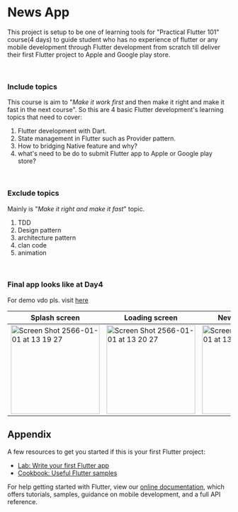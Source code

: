 # News App


This project is setup to be one of learning tools for "Practical Flutter 101" course(4 days) to guide student who has no experience of flutter or any mobile development through Flutter development from scratch till deliver their first Flutter project to Apple and Google play store.

<br />

### Include topics
This course is aim to "*Make it work first* and then make it right and make it fast in the next course". So this are 4 basic Flutter development's learning topics that need to cover:

1. Flutter development with Dart.
2. State management in Flutter such as Provider pattern.
2. How to bridging Native feature and why?
3. what's need to be do to submit Flutter app to Apple or Google play store?
<br />

### Exclude topics
Mainly is "*Make it right and make it fast*" topic.
1. TDD
2. Design pattern
3. architecture pattern
4. clan code
5. animation
<br />

### Final app looks like at Day4

For demo vdo pls. visit [here](https://drive.google.com/file/d/1AgZ0jCGY3fUM9RrFKPDrZehn3_ovM3Re/view?usp=sharing) 

| Splash screen | Loading screen | News list screen | New Detail screen | Add news screen |
| ----------- | ----------- | ----------- | ----------- | ----------- |
| <img width="200" alt="Screen Shot 2566-01-01 at 13 19 27" src="https://user-images.githubusercontent.com/17498546/210162677-f46dacfc-694b-464d-ae07-d6fc0cc287b7.png"> | <img width="200" alt="Screen Shot 2566-01-01 at 13 20 27" src="https://user-images.githubusercontent.com/17498546/210162683-d1ef516f-b013-447d-93cd-d37fbae06175.png"> | <img width="200" alt="Screen Shot 2566-01-01 at 13 19 59" src="https://user-images.githubusercontent.com/17498546/210162684-95eaf7f2-4745-46ed-a234-0f7636a4f880.png"> | <img width="200" alt="Screen Shot 2566-01-01 at 13 21 02" src="https://user-images.githubusercontent.com/17498546/210162686-7f3c1ab0-8781-46a7-9e69-e2bdf135c5d1.png"> | <img width="200" alt="Screen Shot 2566-01-01 at 13 21 29" src="https://user-images.githubusercontent.com/17498546/210162687-0110325f-cd52-4092-9bd4-6fb7d4676893.png"> |






## Appendix


A few resources to get you started if this is your first Flutter project:

- [Lab: Write your first Flutter app](https://flutter.dev/docs/get-started/codelab)
- [Cookbook: Useful Flutter samples](https://flutter.dev/docs/cookbook)

For help getting started with Flutter, view our
[online documentation](https://flutter.dev/docs), which offers tutorials,
samples, guidance on mobile development, and a full API reference.

